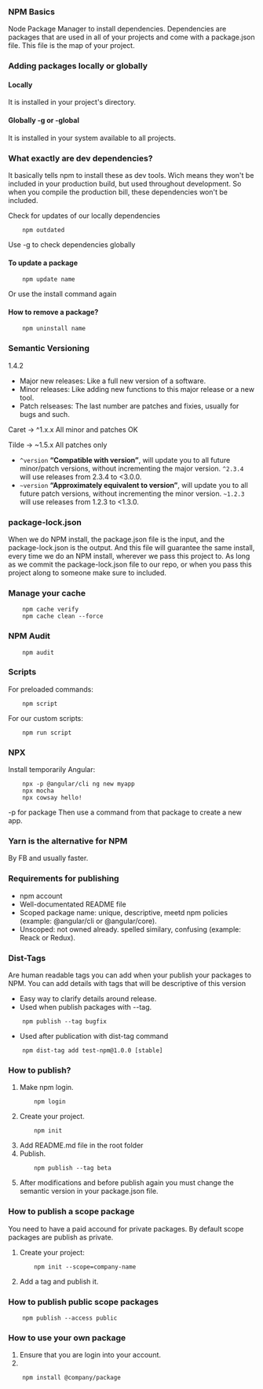 ### NPM Basics
Node Package Manager to install dependencies.
Dependencies are packages that are used in all of your projects and come with a package.json file. This file is the map of your project.

### Adding packages locally or globally
#### Locally
It is installed in your project's directory.

#### Globally -g or -global
It is installed in your system available to all projects.

### What exactly are dev dependencies?
It basically tells npm to install these as dev tools. Wich means they won't be included in your production build, but used throughout development.
So when you compile the production bill, these dependencies won't be included.

Check for updates of our locally dependencies
```
	npm outdated
```
Use -g to check dependencies globally

#### To update a package
```
	npm update name
```
Or use the install command again

#### How to remove a package?
```
	npm uninstall name
```

### Semantic Versioning
1.4.2
* Major new releases: Like a full new version of a software.
* Minor releases: Like adding new functions to this major release or a new tool.
* Patch relseases: The last number are patches and fixies, usually for bugs and such.

Caret										->  ^1.x.x
All minor and patches OK

Tilde										-> ~1.5.x
All patches only

- `^version` **“Compatible with version”**, will update you to all future minor/patch versions, without incrementing the major version. `^2.3.4` will use releases from 2.3.4 to <3.0.0.
-   `~version` **“Approximately equivalent to version”**, will update you to all future patch versions, without incrementing the minor version. `~1.2.3` will use releases from 1.2.3 to <1.3.0.

### package-lock.json
When we do NPM install, the package.json file is the input, and the package-lock.json is the output. And this file will guarantee the same install, every time we do an NPM install, wherever we pass this project to. As long as we commit the package-lock.json file to our repo, or when you pass this project along to someone make sure to included.

### Manage your cache
```
	npm cache verify
	npm cache clean --force
```

### NPM Audit
```
	npm audit
```

### Scripts
For preloaded commands:
```
	npm script
```

For our custom scripts:
```
	npm run script
```

### NPX
Install temporarily Angular:
```
	npx -p @angular/cli ng new myapp
	npx mocha
	npx cowsay hello!
```
-p for package
Then use a command from that package to create a new app.

### Yarn is the alternative for NPM
By FB and usually faster.

### Requirements for publishing
- npm account
- Well-documentated README file
- Scoped package name: unique, descriptive, meetd npm policies (example: @angular/cli or @angular/core).
- Unscoped: not owned already. spelled similary, confusing (example: Reack or Redux).

### Dist-Tags
Are human readable tags you can add when your publish your packages to NPM.
You can add details with tags that will be descriptive of this version
- Easy way to clarify details around release.
- Used when publish packages with --tag.
```
	npm publish --tag bugfix
```
- Used after publication with dist-tag command
```
	npm dist-tag add test-npm@1.0.0 [stable]
```

### How to publish?
1. Make npm login.
	```
		npm login
	```
2. Create your project.
	```
		npm init
	```
3. Add README.md file in the root folder
4. Publish.
	```
		npm publish --tag beta
	```
5. After modifications and before publish again you must change the semantic version in your package.json file.

### How to publish a scope package
You need to have a paid accound for private packages.
By default scope packages are publish as private.

1. Create your project:
	```
		npm init --scope=company-name
	```
2. Add a tag and publish it.

### How to publish public scope packages
```
	npm publish --access public
```

### How to use your own package
1. Ensure that you are login into your account.
2. 
```
	npm install @company/package
```